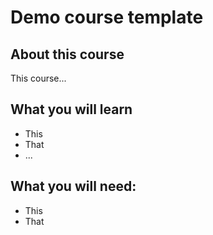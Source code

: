 # Demo course template
## About this course
This course...

## What you will learn
* This
* That
* ...

## What you will need:
* This
* That

